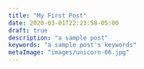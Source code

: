 ```yaml
---
title: "My First Post"
date: 2020-03-01T22:23:58-05:00
draft: true
description: "a sample post"
keywords: "a sample post's keywords"
metaImage: "images/unicorn-06.jpg"
---
```


